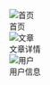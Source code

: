 
![首页](http://oukblmr36.bkt.clouddn.com/cnodejs-vue_%E9%A6%96%E9%A1%B5.jpg?imageView2/2/w/500/interlace/1)   
首页   
![文章](http://oukblmr36.bkt.clouddn.com/%E6%96%87%E7%AB%A0%E8%AF%A6%E6%83%85.jpg?imageView2/2/w/500/interlace/1)   
文章详情   
![用户](http://oukblmr36.bkt.clouddn.com/%E7%94%A8%E6%88%B7%E4%BF%A1%E6%81%AF.jpg?imageView2/2/w/500/interlace/1)   
用户信息   

